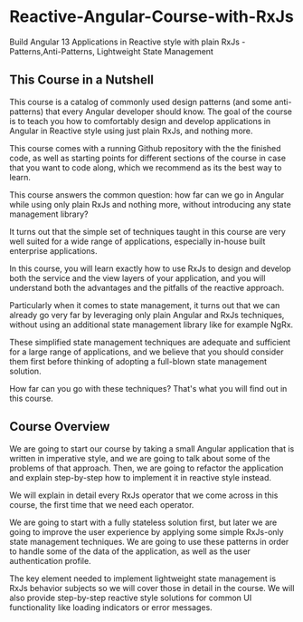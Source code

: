 # Reactive-Angular-Course-with-RxJs

Build Angular 13 Applications in Reactive style with plain RxJs - Patterns,Anti-Patterns, Lightweight State Management

## This Course in a Nutshell

This course is a catalog of commonly used design patterns (and some anti-patterns) that every Angular developer should know. The goal of the course is to teach you how to comfortably design and develop applications in Angular in Reactive style using just plain RxJs, and nothing more.

This course comes with a running Github repository with the the finished code, as well as starting points for different sections of the course in case that you want to code along, which we recommend as its the best way to learn.

This course answers the common question: how far can we go in Angular while using only plain RxJs and nothing more, without introducing any state management library?

It turns out that the simple set of techniques taught in this course are very well suited for a wide range of applications, especially in-house built enterprise applications.

In this course, you will learn exactly how to use RxJs to design and develop both the service and the view layers of your application, and you will understand both the advantages and the pitfalls of the reactive approach.

Particularly when it comes to state management, it turns out that we can already go very far by leveraging only plain Angular and RxJs techniques, without using an additional state management library like for example NgRx.

These simplified state management techniques are adequate and sufficient for a large range of applications, and we believe that you should consider them first before thinking of adopting a full-blown state management solution.

How far can you go with these techniques? That's what you will find out in this course.

## Course Overview

We are going to start our course by taking a small Angular application that is written in imperative style, and we are going to talk about some of the problems of that approach. Then, we are going to refactor the application and explain step-by-step how to implement it in reactive style instead.

We will explain in detail every RxJs operator that we come across in this course, the first time that we need each operator.

We are going to start with a fully stateless solution first, but later we are going to improve the user experience by applying some simple RxJs-only state management techniques. We are going to use these patterns in order to handle some of the data of the application, as well as the user authentication profile.

The key element needed to implement lightweight state management is RxJs behavior subjects so we will cover those in detail in the course. We will also provide step-by-step reactive style solutions for common UI functionality like loading indicators or error messages.
